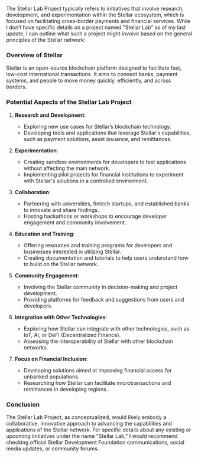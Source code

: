 The Stellar Lab Project typically refers to initiatives that involve research, development, and experimentation within the Stellar ecosystem, which is focused on facilitating cross-border payments and financial services. While I don’t have specific details on a project named "Stellar Lab" as of my last update, I can outline what such a project might involve based on the general principles of the Stellar network:

### Overview of Stellar

Stellar is an open-source blockchain platform designed to facilitate fast, low-cost international transactions. It aims to connect banks, payment systems, and people to move money quickly, efficiently, and across borders.

### Potential Aspects of the Stellar Lab Project

1. **Research and Development**:
   - Exploring new use cases for Stellar’s blockchain technology.
   - Developing tools and applications that leverage Stellar's capabilities, such as payment solutions, asset issuance, and remittances.

2. **Experimentation**:
   - Creating sandbox environments for developers to test applications without affecting the main network.
   - Implementing pilot projects for financial institutions to experiment with Stellar's solutions in a controlled environment.

3. **Collaboration**:
   - Partnering with universities, fintech startups, and established banks to innovate and share findings.
   - Hosting hackathons or workshops to encourage developer engagement and community involvement.

4. **Education and Training**:
   - Offering resources and training programs for developers and businesses interested in utilizing Stellar.
   - Creating documentation and tutorials to help users understand how to build on the Stellar network.

5. **Community Engagement**:
   - Involving the Stellar community in decision-making and project development.
   - Providing platforms for feedback and suggestions from users and developers.

6. **Integration with Other Technologies**:
   - Exploring how Stellar can integrate with other technologies, such as IoT, AI, or DeFi (Decentralized Finance).
   - Assessing the interoperability of Stellar with other blockchain networks.

7. **Focus on Financial Inclusion**:
   - Developing solutions aimed at improving financial access for unbanked populations.
   - Researching how Stellar can facilitate microtransactions and remittances in developing regions.

### Conclusion

The Stellar Lab Project, as conceptualized, would likely embody a collaborative, innovative approach to advancing the capabilities and applications of the Stellar network. For specific details about any existing or upcoming initiatives under the name "Stellar Lab," I would recommend checking official Stellar Development Foundation communications, social media updates, or community forums.
